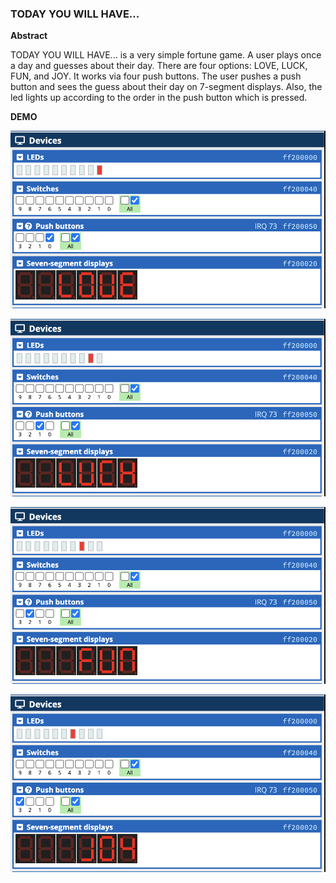 ### TODAY YOU WILL HAVE...

**Abstract**


TODAY YOU WILL HAVE... is a very simple fortune game. A user plays once a day and guesses about their day. There are four options: LOVE, LUCK, FUN, and JOY. It works via four push buttons. The user pushes a push button and sees the guess about their day on 7-segment displays. Also, the led lights up according to the order in the push button which is pressed.

**DEMO**

![Example output of the code](https://github.com/nadidebeyza/seven-segment-display-simple-game/blob/main/dokurna_abst_img.png "Example output of the code")

![Example output of the code](https://github.com/nadidebeyza/seven-segment-display-simple-game/blob/main/2.png "Example output of the code")

![Example output of the code](https://github.com/nadidebeyza/seven-segment-display-simple-game/blob/main/3.png "Example output of the code")

![Example output of the code](https://github.com/nadidebeyza/seven-segment-display-simple-game/blob/main/4.png "Example output of the code")




